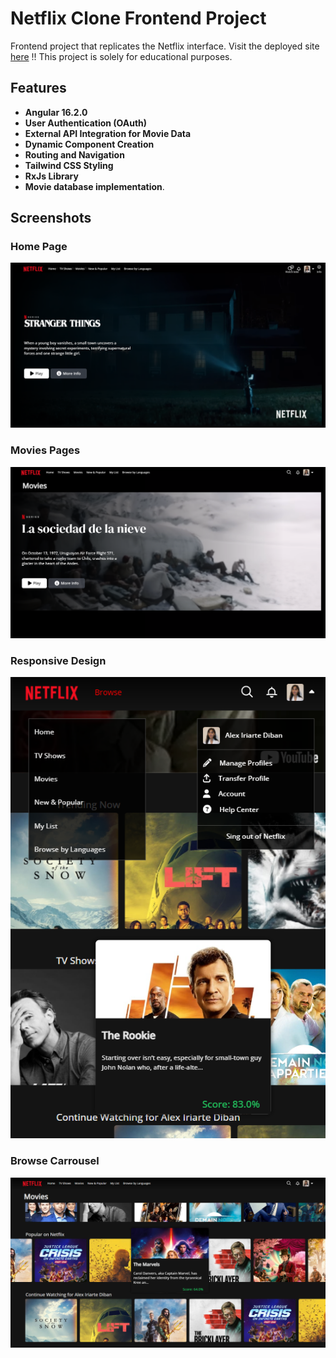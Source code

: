 
# Netflix Clone Frontend Project

Frontend project that replicates the Netflix interface. Visit the deployed site [here](https://aneptuno.github.io/Netflix-Clone-Angular/) 
!! This project is solely for educational purposes.

## Features
- **Angular 16.2.0** 
- **User Authentication (OAuth)** 
- **External API Integration for Movie Data** 
- **Dynamic Component Creation** 
- **Routing and Navigation** 
- **Tailwind CSS Styling** 
- **RxJs Library** 
- **Movie database implementation**.


## Screenshots

### **Home Page**
<img src="readme_img/HomePage.png" alt="Home Page" class="screenshot">

### **Movies Pages**
<img src="readme_img/MoviesPages.png" alt="Movie Details" class="screenshot">

### **Responsive Design**
<img src="readme_img/ResponsiveDesign.png" alt="Responsive Design" class="screenshot">

### **Browse Carrousel**
<img src="readme_img/BrowseMovies.png" alt="Browse Carrousel" class="screenshot">



